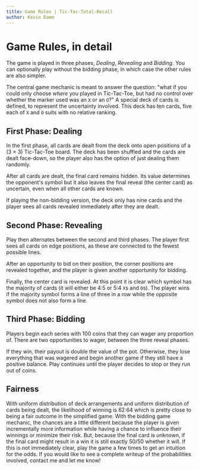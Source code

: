 ```yaml
---
title: Game Rules | Tic-Tac-Total-Recall
author: Kevin Damm
---
```


<!--
Copyright (c) 2025 Kevin Damm
MIT License

Permission is hereby granted, free of charge, to any person obtaining a copy
of this software and associated documentation files (the "Software"), to deal
in the Software without restriction, including without limitation the rights
to use, copy, modify, merge, publish, distribute, sublicense, and/or sell
copies of the Software, and to permit persons to whom the Software is
furnished to do so, subject to the following conditions:

The above copyright notice and this permission notice shall be included in all
copies or substantial portions of the Software.

THE SOFTWARE IS PROVIDED "AS IS", WITHOUT WARRANTY OF ANY KIND, EXPRESS OR
IMPLIED, INCLUDING BUT NOT LIMITED TO THE WARRANTIES OF MERCHANTABILITY,
FITNESS FOR A PARTICULAR PURPOSE AND NONINFRINGEMENT. IN NO EVENT SHALL THE
AUTHORS OR COPYRIGHT HOLDERS BE LIABLE FOR ANY CLAIM, DAMAGES OR OTHER
LIABILITY, WHETHER IN AN ACTION OF CONTRACT, TORT OR OTHERWISE, ARISING FROM,
OUT OF OR IN CONNECTION WITH THE SOFTWARE OR THE USE OR OTHER DEALINGS IN THE
SOFTWARE.
-->

# Game Rules, in detail

The game is played in three phases, *Dealing*, *Revealing* and *Bidding*.  You
can optionally play without the bidding phase, in which case the other rules are
also simpler.

The central game mechanic is meant to answer the question: "what if you could
only choose *where* you played in Tic-Tac-Toe, but had no control over whether
the marker used was an `X` or an `O`?"  A special deck of cards is defined, to
represent the uncertainty involved.  This deck has ten cards, five each of `X`
and `O` suits with no relative ranking.


## First Phase: Dealing

In the first phase, all cards are dealt from the deck onto open positions of a
(3 &times; 3) Tic-Tac-Toe board.  The deck has been shuffled and the cards are
dealt face-down, so the player also has the option of just dealing them randomly.

After all cards are dealt, the final card remains hidden.  Its value determines
the opponent's symbol but it also leaves the final reveal (the center card) as
uncertain, even when all other cards are known.

If playing the non-bidding version, the deck only has nine cards and the player
sees all cards revealed immediately after they are dealt.


## Second Phase: Revealing

Play then alternates between the second and third phases.  The player first sees
all cards on edge positions, as these are connected to the fewest possible lines.

After an opportunity to bid on their position, the corner positions are revealed
together, and the player is given another opportunity for bidding.

Finally, the center card is revealed.  At this point it is clear which symbol
has the majority of cards (it will either be 4:5 or 5:4 `X`s and `O`s).
The player wins if the majority symbol forms a line of three in a row while the
opposite symbol does not also form a line.


## Third Phase: Bidding

Players begin each series with 100 coins that they can wager any proportion of.
There are two opportunities to wager, between the three reveal phases.

If they win, their payout is double the value of the pot.  Otherwise, they lose
everything that was wagered and begin another game if they still have a positive
balance.  Play continues until the player decides to stop or they run out of coins.


## Fairness

With uniform distribution of deck arrangements and uniform distribution of cards
being dealt, the likelihood of winning is 62:64 which is pretty close to being a
fair outcome in the simplified game.  With the bidding game mechanic, the chances
are a little different because the player is given incrementally more information
while having a chance to influence their winnings or minimize their risk.  But,
because the final card is unknown, if the final card might result in a win it is
still exactly 50/50 whether it will.  If this is not immediately clear, play the
game a few times to get an intuition for the odds.  If you would like to see a
complete writeup of the probabilities involved, contact me and let me know!
